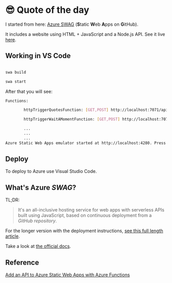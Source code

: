 # :sunglasses: Quote of the day

I started from here: [Azure SWAG](https://docs.microsoft.com/azure/static-web-apps?WT.mc_id=build2020_swa-github-yolasors) (**S**tatic **W**eb **A**pps on **G**itHub).


It includes a website using HTML + JavaScript and a Node.js API.
See it live [here](https://gray-hill-0afb0d903.azurestaticapps.net).

## Working in VS Code

```bash

swa build

swa start

```

After that you will see:
```bash
Functions:

        httpTriggerQuotesFunction: [GET,POST] http://localhost:7071/api/httpTriggerQuotesFunction

        httpTriggerWaitAMomentFunction: [GET,POST] http://localhost:7071/api/httpTriggerWaitAMomentFunction

        ...
        ...
        ...
Azure Static Web Apps emulator started at http://localhost:4280. Press CTRL+C to exit.
```
## Deploy 

To deploy to Azure use Visual Studio Code.

## What's Azure *SWAG*?

TL;DR:

> It's an all-inclusive hosting service for web apps with serverless APIs built using JavaScript, based on continuous deployment from a *GitHub repository*.

For the longer version with the deployment instructions, [see this full length article](https://dev.to/sinedied/the-easy-way-to-serverless-web-apps-and-apis-with-azure-swag-2heb).

Take a look at [the official docs](https://docs.microsoft.com/azure/static-web-apps?WT.mc_id=build2020_swa-github-yolasors).

## Reference
[Add an API to Azure Static Web Apps with Azure Functions](https://learn.microsoft.com/en-us/azure/static-web-apps/add-api?tabs=vanilla-javascript)
